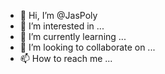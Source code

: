 - 👋 Hi, I’m @JasPoly
- 👀 I’m interested in ...
- 🌱 I’m currently learning ...
- 💞️ I’m looking to collaborate on ...
- 📫 How to reach me ...

<!---
JasPoly/JasPoly is a ✨ special ✨ repository because its `README.md` (this file) appears on your GitHub profile.
You can click the Preview link to take a look at your changes.
--->

